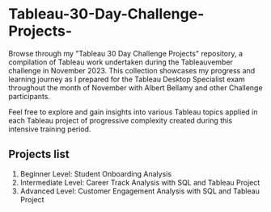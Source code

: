 # Tableau-30-Day-Challenge-Projects-
Browse through my "Tableau 30 Day Challenge Projects" repository, a compilation of Tableau work undertaken during the Tableauvember challenge in November 2023. This collection showcases my progress and learning journey as I prepared for the Tableau Desktop Specialist exam throughout the month of November with Albert Bellamy and other Challenge participants.

Feel free to explore and gain insights into various Tableau topics applied in each Tableau project of progressive complexity created during this intensive training period.

## Projects list

1. Beginner Level: Student Onboarding Analysis
2. Intermediate Level: Career Track Analysis with SQL and Tableau Project
3. Advanced Level: Customer Engagement Analysis with SQL and Tableau Project
